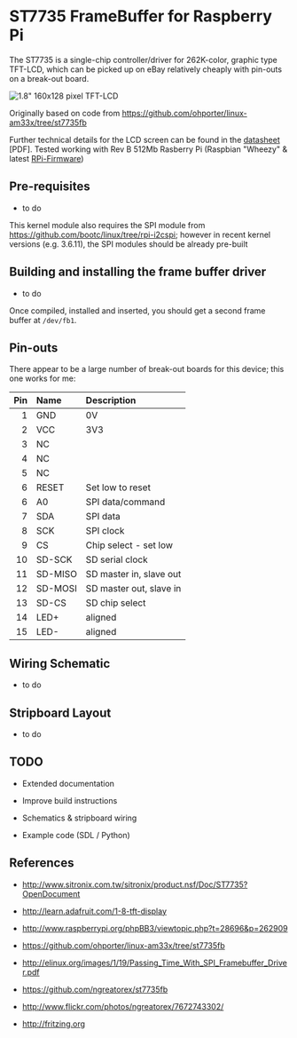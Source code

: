 ST7735 FrameBuffer for Raspberry Pi
===================================

The ST7735 is a single-chip controller/driver for 262K-color, graphic type 
TFT-LCD, which can be picked up on eBay relatively cheaply with pin-outs on
a break-out board.

![1.8" 160x128 pixel TFT-LCD](http://www.adafruit.com/adablog/wp-content/uploads/2011/12/window-57.jpg)

Originally based on code from https://github.com/ohporter/linux-am33x/tree/st7735fb

Further technical details for the LCD screen can be found in the 
[datasheet](https://raw.github.com/rm-hull/st7735-fb/master/doc/tech-spec/datasheet.pdf) [PDF]. Tested working
with Rev B 512Mb Rasberry Pi (Raspbian "Wheezy" & latest [RPi-Firmware](https://github.com/Hexxeh/rpi-update))

Pre-requisites
--------------
- to do

This kernel module also requires the SPI module from https://github.com/bootc/linux/tree/rpi-i2cspi; 
however in recent kernel versions (e.g. 3.6.11), the SPI modules should be already pre-built 

Building and installing the frame buffer driver
-----------------------------------------------
- to do

Once compiled, installed and inserted, you should get a second frame buffer at `/dev/fb1`.

Pin-outs
--------
There appear to be a large number of break-out boards for this device; this one works for me:

| Pin | Name    | Description              |
|----:|:--------|:-------------------------|
| 1   | GND     | 0V                       |
| 2   | VCC     | 3V3                      |
| 3   | NC      |                          |
| 4   | NC      |                          |
| 5   | NC      |                          |
| 6   | RESET   | Set low to reset         |
| 6   | A0      | SPI data/command         |
| 7   | SDA     | SPI data                 |
| 8   | SCK     | SPI clock                |
| 9   | CS      | Chip select - set low    |
| 10  | SD-SCK  | SD serial clock          |
| 11  | SD-MISO | SD master in, slave out  |
| 12  | SD-MOSI | SD master out, slave in  |
| 13  | SD-CS   | SD chip select           |
| 14  | LED+    |   aligned                |
| 15  | LED-    |   aligned                |

Wiring Schematic
----------------
- to do

Stripboard Layout
-----------------
- to do

TODO
----
* Extended documentation

* Improve build instructions

* Schematics & stripboard wiring

* Example code (SDL / Python)

References
----------
* http://www.sitronix.com.tw/sitronix/product.nsf/Doc/ST7735?OpenDocument

* http://learn.adafruit.com/1-8-tft-display

* http://www.raspberrypi.org/phpBB3/viewtopic.php?t=28696&p=262909

* https://github.com/ohporter/linux-am33x/tree/st7735fb

* http://elinux.org/images/1/19/Passing_Time_With_SPI_Framebuffer_Driver.pdf

* https://github.com/ngreatorex/st7735fb 

* http://www.flickr.com/photos/ngreatorex/7672743302/

* http://fritzing.org
